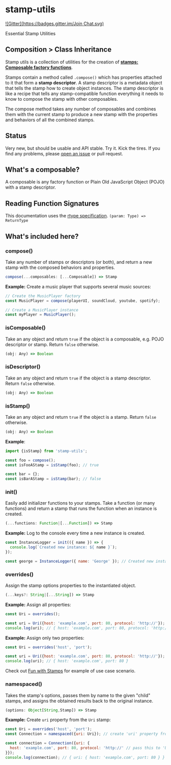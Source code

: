 # stamp-utils
[![Gitter](https://badges.gitter.im/Join Chat.svg)](https://gitter.im/stampit-org/stampit?utm_source=badge&utm_medium=badge&utm_campaign=pr-badge&utm_content=badge)

Essential Stamp Utilities

## Composition > Class Inheritance

Stamp utils is a collection of utilities for the creation of [**stamps: Composable factory functions**](https://github.com/stampit-org/stamp-specification).

Stamps contain a method called `.compose()` which has properties attached to it that form a **stamp descriptor**. A stamp descriptor is a metadata object that tells the stamp how to create object instances. The stamp descriptor is like a recipe that tells any stamp-compatible function everything it needs to know to compose the stamp with other composables.

The compose method takes any number of composables and combines them with the current stamp to produce a new stamp with the properties and behaviors of all the combined stamps.


## Status

Very new, but should be usable and API stable. Try it. Kick the tires. If you find any problems, please [open an issue](https://github.com/stampit-org/stamp-utils/issues/new) or pull request.


## What's a composable?

A composable is any factory function or Plain Old JavaScript Object (POJO) with a stamp descriptor.

## Reading Function Signatures

This documentation uses the [rtype specification](https://github.com/ericelliott/rtype#rtype). `(param: Type) => ReturnType`


## What's included here?

### compose()

Take any number of stamps or descriptors (or both), and return a new stamp with the composed behaviors and properties.

```js
compose(...composables: [...Composable]) => Stamp
```

**Example:** Create a music player that supports several music sources:

```js
// Create the MusicPlayer factory
const MusicPlayer = compose(playerUI, soundCloud, youtube, spotify);

// Create a MusicPlayer instance
const myPlayer = MusicPlayer();
```


### isComposable()

Take an any object and return `true` if the object is a composable, e.g. POJO descriptor or stamp. Return `false` otherwise.

```js
(obj: Any) => Boolean
```

### isDescriptor()

Take an any object and return `true` if the object is a stamp descriptor. Return `false` otherwise.

```js
(obj: Any) => Boolean
```


### isStamp()

Take an any object and return `true` if the object is a stamp. Return `false` otherwise.

```js
(obj: Any) => Boolean
```

**Example**:

```js
import {isStamp} from 'stamp-utils';

const foo = compose();
const isFooAStamp = isStamp(foo); // true

const bar = {};
const isBarAStamp = isStamp(bar); // false
```


### init()

Easily add initializer functions to your stamps. Take a function (or many functions) and return a stamp that runs the function when an instance is created.

```js
(...functions: Function|[...Function]) => Stamp
```

**Example:** Log to the console every time a new instance is created.

```js
const InstanceLogger = init(({ name }) => {
  console.log(`Created new instance: ${ name }`);
});

const george = InstanceLogger({ name: 'George' }); // Created new instance: George
```


### overrides()

Assign the stamp options properties to the instantiated object.

```js
(...keys?: String|[...String]) => Stamp
```

**Example:** Assign all properties:

```js
const Uri = overrides();

const uri = Uri({host: 'example.com', port: 80, protocol: 'http://'});
console.log(uri); // { host: 'example.com', port: 80, protocol: 'http://' }
```

**Example:** Assign only two properties:

```js
const Uri = overrides('host', 'port');

const uri = Uri({host: 'example.com', port: 80, protocol: 'http://'});
console.log(uri); // { host: 'example.com', port: 80 }
```

Check out [Fun with Stamps](https://medium.com/@koresar/fun-with-stamps-episode-3-comparing-with-the-es2015-classes-e387ef041896#.sl51g3mav) for example of use case scenario.

### namespaced()

Takes the stamp's options, passes them by name to the given "child" stamps, and assigns the obtained results back to the original instance. 

```js
(options: Object[String,Stamp]) => Stamp
```

**Example:** Create `uri` property from the `Uri` stamp:

```js
const Uri = overrides('host', 'port');
const Connection = namespaced({uri: Uri}); // create 'uri' property from 'Uri' stamp

const connection = Connection({uri: {
  host: 'example.com', port: 80, protocol: 'http://' // pass this to 'Uri' stamp
}});
console.log(connection); // { uri: { host: 'example.com', port: 80 } }
```
